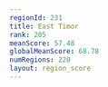 ```yaml
---
regionId: 231
title: East Timor
rank: 205
meanScore: 57.48
globalMeanScore: 68.78
numRegions: 220
layout: region_score
---
```

